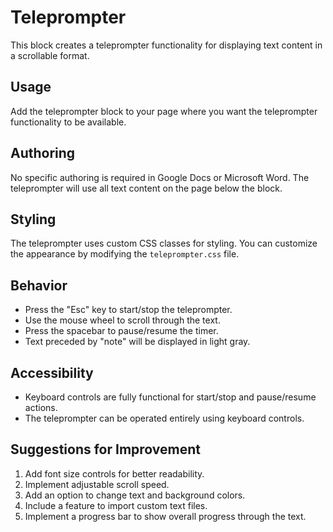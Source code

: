 # Teleprompter

This block creates a teleprompter functionality for displaying text content in a scrollable format.

## Usage

Add the teleprompter block to your page where you want the teleprompter functionality to be available.

## Authoring

No specific authoring is required in Google Docs or Microsoft Word. The teleprompter will use all text content on the page below the block.

## Styling

The teleprompter uses custom CSS classes for styling. You can customize the appearance by modifying the `teleprompter.css` file.

## Behavior

- Press the "Esc" key to start/stop the teleprompter.
- Use the mouse wheel to scroll through the text.
- Press the spacebar to pause/resume the timer.
- Text preceded by "note" will be displayed in light gray.

## Accessibility

- Keyboard controls are fully functional for start/stop and pause/resume actions.
- The teleprompter can be operated entirely using keyboard controls.

## Suggestions for Improvement

1. Add font size controls for better readability.
2. Implement adjustable scroll speed.
3. Add an option to change text and background colors.
4. Include a feature to import custom text files.
5. Implement a progress bar to show overall progress through the text.